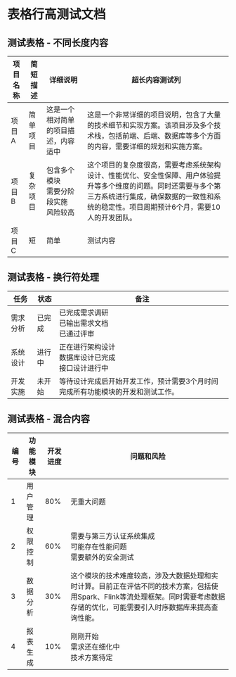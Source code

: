 # 表格行高测试文档

## 测试表格 - 不同长度内容

| 项目名称 | 简短描述 | 详细说明 | 超长内容测试列 |
|---------|---------|---------|---------------|
| 项目A | 简单项目 | 这是一个相对简单的项目描述，内容适中 | 这是一个非常详细的项目说明，包含了大量的技术细节和实现方案。该项目涉及多个技术栈，包括前端、后端、数据库等多个方面的内容，需要详细的规划和实施方案。 |
| 项目B | 复杂项目 | 包含多个模块<br>需要分阶段实施<br>风险较高 | 这个项目的复杂度很高，需要考虑系统架构设计、性能优化、安全性保障、用户体验提升等多个维度的问题。同时还需要与多个第三方系统进行集成，确保数据的一致性和系统的稳定性。项目周期预计6个月，需要10人的开发团队。 |
| 项目C | 短 | 简单 | 测试内容 |

## 测试表格 - 换行符处理

| 任务 | 状态 | 备注 |
|------|------|------|
| 需求分析 | 已完成 | 已完成需求调研<br>已输出需求文档<br>已通过评审 |
| 系统设计 | 进行中 | 正在进行架构设计<br>数据库设计已完成<br>接口设计进行中 |
| 开发实施 | 未开始 | 等待设计完成后开始开发工作，预计需要3个月时间完成所有功能模块的开发和测试工作。 |

## 测试表格 - 混合内容

| 编号 | 功能模块 | 开发进度 | 问题和风险 |
|------|----------|----------|------------|
| 1 | 用户管理 | 80% | 无重大问题 |
| 2 | 权限控制 | 60% | 需要与第三方认证系统集成<br>可能存在性能问题<br>需要额外的安全测试 |
| 3 | 数据分析 | 30% | 这个模块的技术难度较高，涉及大数据处理和实时计算。目前正在评估不同的技术方案，包括使用Spark、Flink等流处理框架。同时需要考虑数据存储的优化，可能需要引入时序数据库来提高查询性能。 |
| 4 | 报表生成 | 10% | 刚刚开始<br>需求还在细化中<br>技术方案待定 |